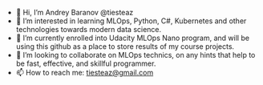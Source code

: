 - 👋 Hi, I’m Andrey Baranov @tiesteaz
- 👀 I’m interested in learning MLOps, Python, C#, Kubernetes and other technologies towards modern data science.
- 🌱 I’m currently enrolled into Udacity MLOps Nano program, and will be using this github as a place to store results of my course projects.
- 💞️ I’m looking to collaborate on MLOps technics, on any hints that help to be fast, effective, and skillful programmer.
- 📫 How to reach me: tiesteaz@gmail.com

<!---
tiesteaz/tiesteaz is a ✨ special ✨ repository because its `README.md` (this file) appears on your GitHub profile.
You can click the Preview link to take a look at your changes.
--->
